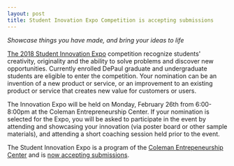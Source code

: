 ```yaml
---
layout: post
title: Student Inovation Expo Competition is accepting submissions
---
```


*Showcase things you have made, and bring your ideas to life*  

[The 2018 Student Innovation Expo](https://depaul.qualtrics.com/jfe/form/SV_8wU8Sb4Y8DhgPxr) competition recognize students' creativity, originality and the ability to solve problems and discover new opportunities. Currently enrolled DePaul graduate and undergraduate students are eligible to enter the competition. Your nomination can be an invention of a new product or service, or an improvement to an existing product or service that creates new value for customers or users.

The Innovation Expo will be held on Monday, February 26th from 6:00-8:00pm at the Coleman Entrepreneurship Center. If your nomination is selected for the Expo, you will be asked to participate in the event by attending and showcasing your innovation (via poster board or other sample materials), and attending a short coaching session held prior to the event.

The Student Innovation Expo is a program of the [Coleman Entrepeneurship Center](https://business.depaul.edu/about/centers-institutes/coleman-entrepreneurship-center/Pages/about.aspx) and is [now accepting submissions](https://depaul.qualtrics.com/jfe/form/SV_8wU8Sb4Y8DhgPxr).

